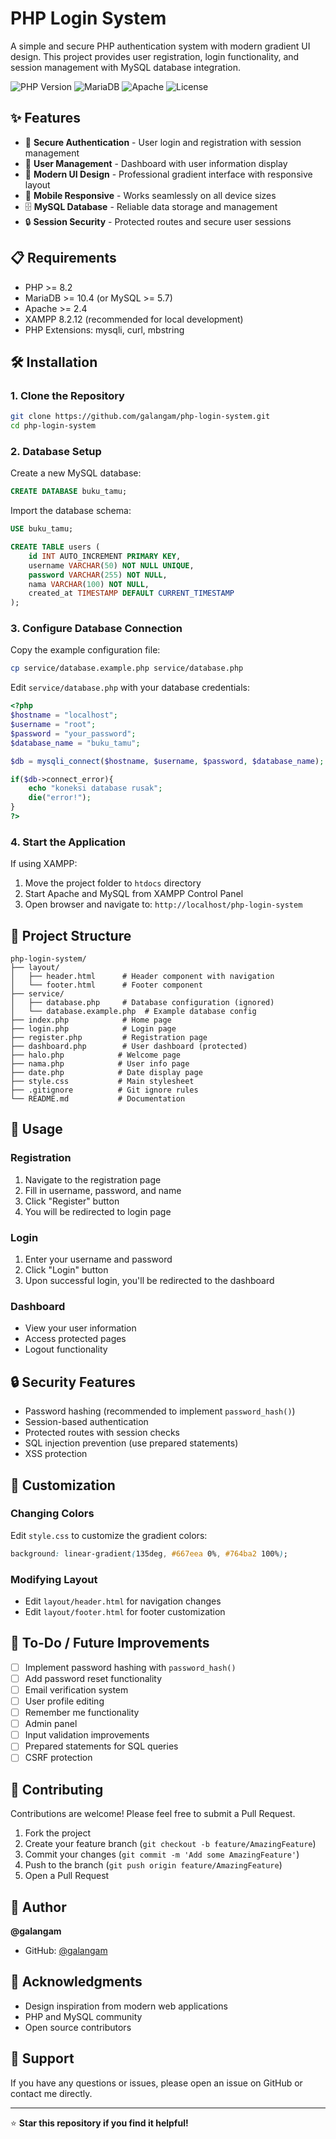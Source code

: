 # PHP Login System

A simple and secure PHP authentication system with modern gradient UI design. This project provides user registration, login functionality, and session management with MySQL database integration.

![PHP Version](https://img.shields.io/badge/PHP-8.2.12-blue)
![MariaDB](https://img.shields.io/badge/MariaDB-10.4.32-orange)
![Apache](https://img.shields.io/badge/Apache-2.4.58-red)
![License](https://img.shields.io/badge/license-MIT-green)

## ✨ Features

- 🔐 **Secure Authentication** - User login and registration with session management
- 👤 **User Management** - Dashboard with user information display
- 🎨 **Modern UI Design** - Professional gradient interface with responsive layout
- 📱 **Mobile Responsive** - Works seamlessly on all device sizes
- 🗄️ **MySQL Database** - Reliable data storage and management
- 🔒 **Session Security** - Protected routes and secure user sessions

## 📋 Requirements

- PHP >= 8.2
- MariaDB >= 10.4 (or MySQL >= 5.7)
- Apache >= 2.4
- XAMPP 8.2.12 (recommended for local development)
- PHP Extensions: mysqli, curl, mbstring
  
## 🛠️ Installation

### 1. Clone the Repository

```bash
git clone https://github.com/galangam/php-login-system.git
cd php-login-system
```

### 2. Database Setup

Create a new MySQL database:

```sql
CREATE DATABASE buku_tamu;
```

Import the database schema:

```sql
USE buku_tamu;

CREATE TABLE users (
    id INT AUTO_INCREMENT PRIMARY KEY,
    username VARCHAR(50) NOT NULL UNIQUE,
    password VARCHAR(255) NOT NULL,
    nama VARCHAR(100) NOT NULL,
    created_at TIMESTAMP DEFAULT CURRENT_TIMESTAMP
);
```

### 3. Configure Database Connection

Copy the example configuration file:

```bash
cp service/database.example.php service/database.php
```

Edit `service/database.php` with your database credentials:

```php
<?php
$hostname = "localhost";
$username = "root";
$password = "your_password";
$database_name = "buku_tamu";

$db = mysqli_connect($hostname, $username, $password, $database_name);

if($db->connect_error){
    echo "koneksi database rusak";
    die("error!");
}
?>
```

### 4. Start the Application

If using XAMPP:
1. Move the project folder to `htdocs` directory
2. Start Apache and MySQL from XAMPP Control Panel
3. Open browser and navigate to: `http://localhost/php-login-system`

## 📁 Project Structure

```
php-login-system/
├── layout/
│   ├── header.html      # Header component with navigation
│   └── footer.html      # Footer component
├── service/
│   ├── database.php     # Database configuration (ignored)
│   └── database.example.php  # Example database config
├── index.php            # Home page
├── login.php            # Login page
├── register.php         # Registration page
├── dashboard.php        # User dashboard (protected)
├── halo.php            # Welcome page
├── nama.php            # User info page
├── date.php            # Date display page
├── style.css           # Main stylesheet
├── .gitignore          # Git ignore rules
└── README.md           # Documentation
```

## 🎯 Usage

### Registration
1. Navigate to the registration page
2. Fill in username, password, and name
3. Click "Register" button
4. You will be redirected to login page

### Login
1. Enter your username and password
2. Click "Login" button
3. Upon successful login, you'll be redirected to the dashboard

### Dashboard
- View your user information
- Access protected pages
- Logout functionality

## 🔒 Security Features

- Password hashing (recommended to implement `password_hash()`)
- Session-based authentication
- Protected routes with session checks
- SQL injection prevention (use prepared statements)
- XSS protection

## 🎨 Customization

### Changing Colors

Edit `style.css` to customize the gradient colors:

```css
background: linear-gradient(135deg, #667eea 0%, #764ba2 100%);
```

### Modifying Layout

- Edit `layout/header.html` for navigation changes
- Edit `layout/footer.html` for footer customization

## 📝 To-Do / Future Improvements

- [ ] Implement password hashing with `password_hash()`
- [ ] Add password reset functionality
- [ ] Email verification system
- [ ] User profile editing
- [ ] Remember me functionality
- [ ] Admin panel
- [ ] Input validation improvements
- [ ] Prepared statements for SQL queries
- [ ] CSRF protection

## 🤝 Contributing

Contributions are welcome! Please feel free to submit a Pull Request.

1. Fork the project
2. Create your feature branch (`git checkout -b feature/AmazingFeature`)
3. Commit your changes (`git commit -m 'Add some AmazingFeature'`)
4. Push to the branch (`git push origin feature/AmazingFeature`)
5. Open a Pull Request

## 👤 Author

**@galangam**

- GitHub: [@galangam](https://github.com/galangam)

## 🙏 Acknowledgments

- Design inspiration from modern web applications
- PHP and MySQL community
- Open source contributors

## 📧 Support

If you have any questions or issues, please open an issue on GitHub or contact me directly.

---

⭐ **Star this repository if you find it helpful!**
